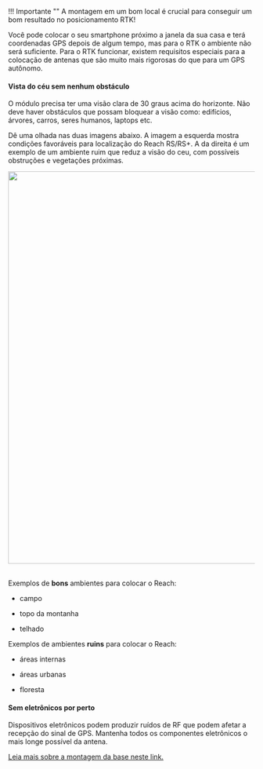 !!! Importante ""
    A montagem em um bom local é crucial para conseguir um bom resultado no posicionamento RTK!

Você pode colocar o seu smartphone próximo a janela da sua casa e terá coordenadas GPS depois de algum tempo, mas para o RTK o ambiente não será suficiente. Para o RTK funcionar, existem requisitos especiais para a colocação de antenas que são muito mais rigorosas do que para um GPS autônomo.

#### Vista do céu sem nenhum obstáculo

O módulo precisa ter uma visão clara de 30 graus acima do horizonte. Não deve haver obstáculos que possam bloquear a visão como: edifícios, árvores, carros, seres humanos, laptops etc.

Dê uma olhada nas duas imagens abaixo. A imagem a esquerda mostra condições favoráveis para localização do Reach RS/RS+. A da direita é um exemplo de um ambiente ruim que reduz a visão do ceu, com possíveis obstruções e vegetações próximas.

<div style="text-align: center;"><img src="../img/reachrs/placement/Reach-placement-correct-wrong.png" style="width: 800px;"></div><br>

Exemplos de **bons** ambientes para colocar o Reach: 

* campo

* topo da montanha

* telhado

Exemplos de ambientes **ruins** para colocar o Reach:

* áreas internas

* áreas urbanas

* floresta


#### Sem eletrônicos por perto

Dispositivos eletrônicos podem produzir ruídos de RF que podem afetar a recepção do sinal de GPS. Mantenha todos os componentes eletrônicos o mais longe possível da antena.

[Leia mais sobre a montagem da base neste link.](common/tutorials/placing-the-base.md)
